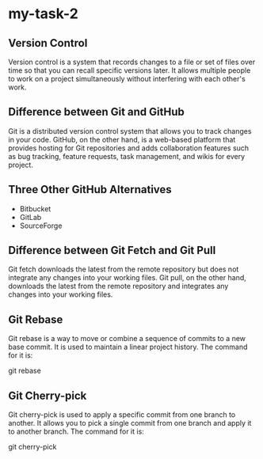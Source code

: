 # my-task-2

 ## Version Control
   Version control is a system that records changes to a file or set of files over time so that you can recall specific versions later. It allows multiple people to work on a project simultaneously without interfering with each other's work.

   ## Difference between Git and GitHub
   Git is a distributed version control system that allows you to track changes in your code. GitHub, on the other hand, is a web-based platform that provides hosting for Git repositories and adds collaboration features such as bug tracking, feature requests, task management, and wikis for every project.

   ## Three Other GitHub Alternatives
   - Bitbucket
   - GitLab
   - SourceForge

   ## Difference between Git Fetch and Git Pull
   Git fetch downloads the latest from the remote repository but does not integrate any changes into your working files. Git pull, on the other hand, downloads the latest from the remote repository and integrates any changes into your working files.

   ## Git Rebase
   Git rebase is a way to move or combine a sequence of commits to a new base commit. It is used to maintain a linear project history. The command for it is:
   
   git rebase <base>

   
   ## Git Cherry-pick
   Git cherry-pick is used to apply a specific commit from one branch to another. It allows you to pick a single commit from one branch and apply it to another branch. The command for it is:
   
   git cherry-pick <commit-hash>

